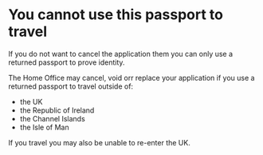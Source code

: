 # You cannot use this passport to travel

If you do not want to cancel the application them you can only use a returned passport to prove identity.

The Home Office may cancel, void orr replace your application if you use a returned passport to travel outside of:

- the UK
- the Republic of Ireland
- the Channel Islands
- the Isle of Man


If you travel you may also be unable to re-enter the UK.
